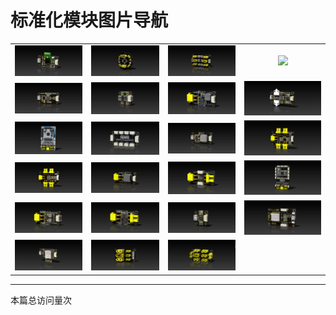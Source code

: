 # 标准化模块图片导航

<table>
    <tr>
    <td><center><a href="https://xmu-rm-hwsd-um.readthedocs.io/en/latest/Bluetooth/"><img src="../Navigation/HWSD-Bluetooth.PNG"></a>
    <td><center><a href="https://xmu-rm-hwsd-um.readthedocs.io/en/latest/CAN-Center/"><img src="../Navigation/HWSD-CAN Center.PNG"></a>
    <td><center><a href="https://xmu-rm-hwsd-um.readthedocs.io/en/latest/CAN-Cube/"><img src="../Navigation/HWSD-CAN Cube.PNG"></a>
    <td><center><a href="https://xmu-rm-hwsd-um.readthedocs.io/en/latest/Core/"><img src="../Navigation/HWSD-Core.PNG"></a>
    </tr>  
    <tr>
    <td><center><a href="https://xmu-rm-hwsd-um.readthedocs.io/en/latest/DAPLink/"><img src="../Navigation/HWSD-DAPLink.PNG"></a>
    <td><center><a href="https://xmu-rm-hwsd-um.readthedocs.io/en/latest/DBUS/"><img src="../Navigation/HWSD-DBUS.PNG"></a>
    <td><center><a href="https://xmu-rm-hwsd-um.readthedocs.io/en/latest/PowerConvert/"><img src="../Navigation/HWSD-DCDC-60V3A.PNG"></a>    
    <td><center><a href="https://xmu-rm-hwsd-um.readthedocs.io/en/latest/Detector/"><img src="../Navigation/HWSD-Detector.PNG"></a>    
    </tr>
    <tr>
    <td><center><a href="https://xmu-rm-hwsd-um.readthedocs.io/en/latest/GH2GH/"><img src="../Navigation/HWSD-Develop-F405.PNG"></a>        
    <td><center><a href="https://xmu-rm-hwsd-um.readthedocs.io/en/latest/GH2GH/"><img src="../Navigation/HWSD-GH2GH.PNG"></a>
    <td><center><a href="https://xmu-rm-hwsd-um.readthedocs.io/en/latest/Gyroscope/"><img src="../Navigation/HWSD-Gyroscope.PNG"></a>
    <td><center><a href="https://xmu-rm-hwsd-um.readthedocs.io/en/latest/H-bridge/"><img src="../Navigation/HWSD-H-bridge.PNG"></a>     
    </tr>
    <tr>
    <td><center><a href="https://xmu-rm-hwsd-um.readthedocs.io/en/latest/High-Side-Switch/"><img src="../Navigation/HWSD-High-Side Switch.PNG"></a>           
    <td><center><a href="https://xmu-rm-hwsd-um.readthedocs.io/en/latest/PowerConvert/"><img src="../Navigation/HWSD-Module-36V5A.PNG"></a>
    <td><center><a href="https://xmu-rm-hwsd-um.readthedocs.io/en/latest/PowerMonitor/"><img src="../Navigation/HWSD-PowerMonitor.PNG"></a>    
    <td><center><a href="https://xmu-rm-hwsd-um.readthedocs.io/en/latest/Robotics/"><img src="../Navigation/HWSD-Robotics.PNG"></a> 
    </tr>
    <tr>
    <td><center><a href="https://xmu-rm-hwsd-um.readthedocs.io/en/latest/PowerConvert/"><img src="../Navigation/HWSD-Silent-42V4A.PNG"></a>           
    <td><center><a href="https://xmu-rm-hwsd-um.readthedocs.io/en/latest/PowerProtect/"><img src="../Navigation/HWSD-SurgeSafe.PNG"></a>       
    <td><center><a href="https://xmu-rm-hwsd-um.readthedocs.io/en/latest/USB2TTL/"><img src="../Navigation/HWSD-USB2TTL.PNG"></a>
    <td><center><a href="https://xmu-rm-hwsd-um.readthedocs.io/en/latest/WiFi/"><img src="../Navigation/HWSD-WiFi-A.PNG"></a>
    </tr>  
    <tr>
    <td><center><a href="https://xmu-rm-hwsd-um.readthedocs.io/en/latest/WiFi/"><img src="../Navigation/HWSD-WiFi-B.PNG"></a>     
    <td><center><a href="https://xmu-rm-hwsd-um.readthedocs.io/en/latest/XT2XT/"><img src="../Navigation/HWSD-XT2XT-A.PNG"></a>   
    <td><center><a href="https://xmu-rm-hwsd-um.readthedocs.io/en/latest/XT2XT/"><img src="../Navigation/HWSD-XT2XT-B.PNG"></a>
    <td><center><a href=""><img src=""></a>     
    </tr>         
</table>


---

<script async src="//busuanzi.ibruce.info/busuanzi/2.3/busuanzi.pure.mini.js"></script>
<span id="busuanzi_container_page_pv">本篇总访问量<span id="busuanzi_value_page_pv"></span>次</span>
